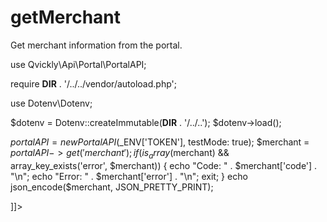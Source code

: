 # getMerchant

<include from="Snippets-PortalAPI.md" element-id="snippet-header" />

Get merchant information from the portal.

<tabs>
<tab title="%code-php%"> 
<code-block lang="php">
<![CDATA[
<?php
declare(strict_types=1);

use Qvickly\Api\Portal\PortalAPI;

require __DIR__ . '/../../vendor/autoload.php';

use Dotenv\Dotenv;

$dotenv = Dotenv::createImmutable(__DIR__ . '/../..');
$dotenv->load();

$portalAPI = new PortalAPI($_ENV['TOKEN'], testMode: true);
$merchant = $portalAPI->get('merchant');
if(is_array($merchant) && array_key_exists('error', $merchant)) {
    echo "Code: " . $merchant['code'] . "\n";
    echo "Error: " . $merchant['error'] . "\n";
    exit;
}
echo json_encode($merchant, JSON_PRETTY_PRINT);



]]>
</code-block>

<include from="Snippets-PHP-Module.md" element-id="snippet-composer-require" />

</tab>

</tabs>